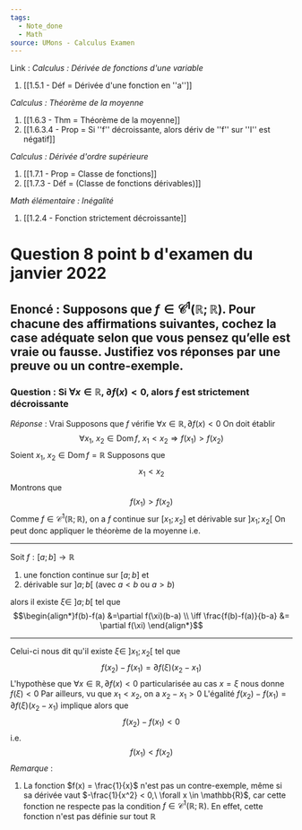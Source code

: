 ```yaml
---
tags:
  - Note_done
  - Math
source: UMons - Calculus Examen
---
```


Link :
_Calculus : Dérivée de fonctions d'une variable_
1. [[1.5.1 - Déf = Dérivée d'une fonction en ''a'']]

_Calculus : Théorème de la moyenne_
1. [[1.6.3 - Thm = Théorème de la moyenne]]
2.  [[1.6.3.4 - Prop = Si ''f'' décroissante, alors dériv de ''f'' sur ''I'' est négatif]]

_Calculus : Dérivée d'ordre supérieure_
1. [[1.7.1 - Prop = Classe de fonctions]]
2. [[1.7.3 - Déf = (Classe de fonctions dérivables)]]

_Math élémentaire : Inégalité_
1. [[1.2.4 - Fonction strictement décroissante]]


# Question 8 point b d'examen du janvier 2022
## Enoncé : Supposons que $f ∈ \mathscr{C}^1 (\mathbb{R};\mathbb{R})$. Pour chacune des affirmations suivantes, cochez la case adéquate selon que vous pensez qu’elle est vraie ou fausse. Justifiez vos réponses par une preuve ou un contre-exemple.
### Question : Si $∀x ∈ \mathbb{R}, ∂ f(x) < 0$, alors $f$ est strictement décroissante
_Réponse_ : Vrai 
Supposons que $f$ vérifie $∀x ∈ \mathbb{R}, ∂ f(x) < 0$ 
On doit établir $$\forall x_1,\ x_2 \in \operatorname{Dom}f,\ x_1 < x_2 \Rightarrow f(x_1) > f(x_2)$$
Soient $x_1,\ x_2 \in \operatorname{Dom}f = \mathbb{R}$ 
Supposons que $$x_1 < x_2$$ 
Montrons que $$f(x_1) > f(x_2)$$
Comme $f ∈ \mathscr{C}^1 (\mathbb{R};\mathbb{R})$, on a $f$ continue sur $[x_1; x_2]$ et dérivable sur $]x_1;x_2[$ 
On peut donc appliquer le théorème de la moyenne i.e. 

---
Soit $f : [a;b] \to \mathbb{R}$ 
1. une fonction continue sur $[a;b]$ et 
2. dérivable sur $]a;b[$ (avec $a < b$ ou $a >b$)

alors il existe $\xi \in\ ]a;b[$ tel que $$\begin{align*}f(b)-f(a) &=\partial f(\xi)(b-a) \\ \iff \frac{f(b)-f(a)}{b-a} &= \partial f(\xi)  \end{align*}$$

---
Celui-ci nous dit qu'il existe $\xi \in\ ]x_1;x_2[$ tel que $$f(x_2)-f(x_1) =\partial f(\xi)(x_2-x_1)$$
L'hypothèse que $∀x ∈ \mathbb{R}, ∂ f(x) < 0$ particularisée au cas $x = \xi$ nous donne $f(\xi) < 0$ 
Par ailleurs, vu que $x_1 < x_2$, on a $x_2 - x_1 > 0$ 
L'égalité $f(x_2)-f(x_1) =\partial f(\xi)(x_2-x_1)$ implique alors que $$f(x_2)-f(x_1) < 0$$ i.e. $$f(x_1) < f(x_2)$$
_Remarque_ :
1. La fonction $f(x) = \frac{1}{x}$ n'est pas un contre-exemple, même si sa dérivée vaut $-\frac{1}{x^2} < 0,\ \forall x \in \mathbb{R}$, car cette fonction ne respecte pas la condition $f ∈ \mathscr{C}^1 (\mathbb{R};\mathbb{R})$. En effet, cette fonction n'est pas définie sur tout $\mathbb{R}$ 

